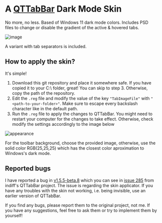 # A [QTTabBar](https://github.com/indiff/qttabbar) Dark Mode Skin
No more, no less. Based of Windows 11 dark mode colors. Includes PSD files to change or disable the gradient of the active & hovered tabs.
 
 ![image](https://user-images.githubusercontent.com/77287361/155851685-1eb15abf-fc69-4dcd-bc7f-5954e8e59355.png)
 
A variant with tab separators is included.
 
## How to apply the skin?
It's simple!

1. Download this git repository and place it somewhere safe. If you have copied it to your C:\ folder, great! You can skip to step 3. Otherwise, copy the path of the repository.
2. Edit the `.reg` file and modify the value of the key `"TabImageFile"` with `"<path-to-your-folder>"`. Make sure to escape every backslash character like in the default path.
3. Run the `.reg` file to apply the changes to QTTabBar. You might need to restart  your computer for the changes to take effect. Otherwise, check modify the settings accordingly to the image below

![appearance](https://user-images.githubusercontent.com/77287361/178006582-be1ae58c-4c7d-48b0-aca2-54f04921e913.png)

For the toolbar background, choose the provided image, otherwise, use the solid color RGB(25,25,25) which has the closest color aproximation to Windows's dark mode. 

## Reported bugs
I have reported a bug in [v1.5.5-beta.8](https://github.com/indiff/qttabbar/releases/tag/v1.5.5-beta.8) which you can see in [issue 285](https://github.com/indiff/qttabbar/issues/285) from indiff's QTTabBar project. The issue is regarding the skin applicator. If you have any troubles with the skin not working, i.e. being invisible, use an earlier version of QTTabBar.

If you find any bugs, please report them to the original project, not me. If you have any suggestions, feel free to ask them or try to implement them by yourself!
